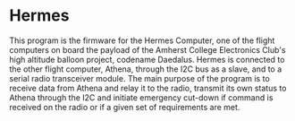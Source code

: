 Hermes
======

This program is the firmware for the Hermes Computer, one of the flight computers on board the payload of the Amherst College Electronics Club's high altitude balloon project, codename Daedalus. Hermes is connected to the other flight computer, Athena, through the I2C bus as a slave, and to a serial radio transceiver module. The main purpose of the program is to receive data from Athena and relay it to the radio, transmit its own status to Athena through the I2C and initiate emergency cut-down if command is received on the radio or if a given set of requirements are met.

